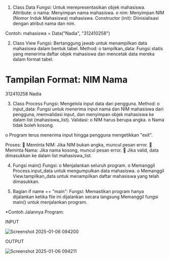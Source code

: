1. Class Data
Fungsi: Untuk merepresentasikan objek mahasiswa.
Attribute:
o	nama: Menyimpan nama mahasiswa.
o	nim: Menyimpan NIM (Nomor Induk Mahasiswa) mahasiswa.
Constructor (init): Diinisialisasi dengan atribut nama dan nim.

Contoh:
mahasiswa = Data("Nadia", "312410258")


2.	 Class View
Fungsi: Bertanggung jawab untuk menampilkan data mahasiswa dalam bentuk tabel.
Method:
o	tampilkan_data: Fungsi statis yang menerima daftar objek mahasiswa dan mencetak data mereka dalam format tabel.

Tampilan Format:
NIM                Nama                
======================
312410258       Nadia


3.	 Class Process
Fungsi: Mengelola input data dari pengguna.
Method:
o	input_data: Fungsi untuk menerima input nama dan NIM mahasiswa dari pengguna, memvalidasi input, dan menyimpan objek mahasiswa ke dalam list (mahasiswa_list).
Validasi:
o	NIM harus berupa angka.
o	Nama tidak boleh kosong.

o	Program terus menerima input hingga pengguna mengetikkan "exit".

Proses:
	Meminta NIM: Jika NIM bukan angka, muncul pesan error.
	Meminta Nama: Jika nama kosong, muncul pesan error.
	Jika valid, data dimasukkan ke dalam list mahasiswa_list.


4.	 Fungsi main()
Fungsi:
o	Menjalankan seluruh program.
o	Memanggil Process.input_data untuk mengumpulkan data mahasiswa.
o	Memanggil View.tampilkan_data untuk menampilkan daftar mahasiswa yang telah dimasukkan.


5.	 Bagian if name == "main":
Fungsi: Memastikan program hanya dijalankan ketika file ini dijalankan secara langsung
Memanggil fungsi main() untuk menjalankan program.

 *Contoh Jalannya Program:

INPUT

![Screenshot 2025-01-06 094200](https://github.com/user-attachments/assets/e09b083b-2211-4c01-958b-d02ef89aa8db)












OUTPUT

![Screenshot 2025-01-06 094211](https://github.com/user-attachments/assets/afba33eb-480f-4bba-83bf-3513e19b0bb8)


